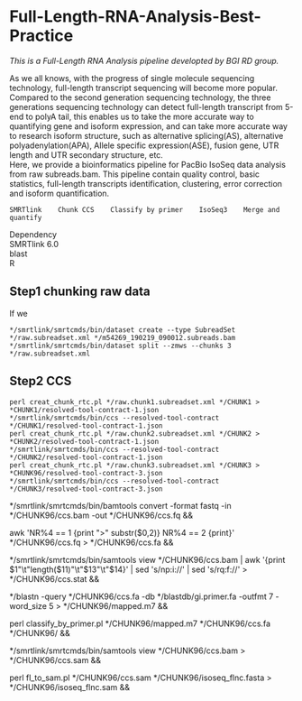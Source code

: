 # Full-Length-RNA-Analysis-Best-Practice
*This is a Full-Length RNA Analysis pipeline developted by BGI RD group.*

As we all knows, with the progress of single molecule sequencing technology, full-length transcript sequencing will become more popular. Compared to the second generation sequencing technology, the three generations sequencing technology can detect full-length transcript from 5-end to polyA tail, this enables us to take the more accurate way to quantifying gene and isoform expression, and can take more accurate way to research isoform structure, such as alternative splicing(AS), alternative polyadenylation(APA), Allele specific expression(ASE), fusion gene, UTR length and UTR secondary structure, etc.   
Here, we provide a bioinformatics pipeline for PacBio IsoSeq data analysis from raw subreads.bam. This pipeline contain quality control, basic statistics, full-length transcripts identification, clustering, error correction and isoform quantification.   

`SMRTlink   
Chunk CCS   
Classify by primer   
IsoSeq3   
Merge and quantify`

Dependency   
SMRTlink 6.0   
blast   
R

## Step1 chunking raw data
If we
```
*/smrtlink/smrtcmds/bin/dataset create --type SubreadSet */raw.subreadset.xml */m54269_190219_090012.subreads.bam
*/smrtlink/smrtcmds/bin/dataset split --zmws --chunks 3 */raw.subreadset.xml
```
## Step2 CCS
```
perl creat_chunk_rtc.pl */raw.chunk1.subreadset.xml */CHUNK1 > *CHUNK1/resolved-tool-contract-1.json   
*/smrtlink/smrtcmds/bin/ccs --resolved-tool-contract */CHUNK1/resolved-tool-contract-1.json   
perl creat_chunk_rtc.pl */raw.chunk2.subreadset.xml */CHUNK2 > *CHUNK2/resolved-tool-contract-1.json   
*/smrtlink/smrtcmds/bin/ccs --resolved-tool-contract */CHUNK2/resolved-tool-contract-1.json  
perl creat_chunk_rtc.pl */raw.chunk3.subreadset.xml */CHUNK3 > *CHUNK96/resolved-tool-contract-3.json   
*/smrtlink/smrtcmds/bin/ccs --resolved-tool-contract */CHUNK3/resolved-tool-contract-3.json  
```

*/smrtlink/smrtcmds/bin/bamtools convert -format fastq -in */CHUNK96/ccs.bam -out */CHUNK96/ccs.fq && 

awk 'NR%4 == 1 {print ">" substr($0,2)} NR%4 == 2 {print}' */CHUNK96/ccs.fq > */CHUNK96/ccs.fa && 

*/smrtlink/smrtcmds/bin/samtools view */CHUNK96/ccs.bam | awk '{print $1"\t"length($11)"\t"$13"\t"$14}' | sed 's/np:i://' | sed 's/rq:f://' > */CHUNK96/ccs.stat && 

*/blastn -query */CHUNK96/ccs.fa -db */blastdb/gi.primer.fa -outfmt 7 -word_size 5 > */CHUNK96/mapped.m7 && 

perl classify_by_primer.pl */CHUNK96/mapped.m7 */CHUNK96/ccs.fa */CHUNK96/ && 

*/smrtlink/smrtcmds/bin/samtools view */CHUNK96/ccs.bam > */CHUNK96/ccs.sam && 

perl fl_to_sam.pl */CHUNK96/ccs.sam */CHUNK96/isoseq_flnc.fasta > */CHUNK96/isoseq_flnc.sam && 
```
